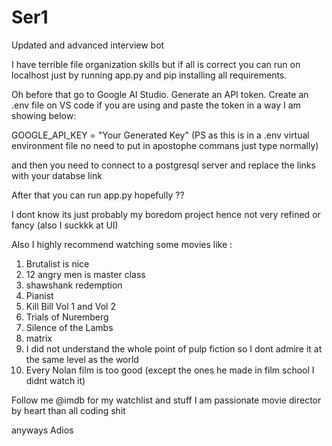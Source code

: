 # Ser1
Updated and advanced interview bot

I have terrible file organization skills 
but if all is correct you can run on localhost just by running app.py and pip installing all requirements.

Oh before that go to Google AI Studio. Generate an API token. Create an .env file on VS code if you are using and paste the token in a way I am showing below:

GOOGLE_API_KEY = "Your Generated Key"  (PS as this is in a .env virtual environment file no need to put in apostophe commans just type normally)

and then you need to connect to a postgresql server and replace the links with your databse link

After that you can run app.py hopefully ??

I dont know its just probably my boredom project hence not very refined or fancy (also I suckkk at UI)

Also I highly recommend watching some movies like : 
1. Brutalist is nice
2. 12 angry men is master class
3. shawshank redemption
4. Pianist
5. Kill Bill Vol 1 and Vol 2
6. Trials of Nuremberg
7. Silence of the Lambs
8. matrix
9. I did not understand the whole point of pulp fiction so I dont admire it at the same level as the world
10. Every Nolan film is too good (except the ones he made in film school I didnt watch it)

Follow me @imdb for my watchlist and stuff I am passionate movie director by heart than all coding shit

anyways Adios
